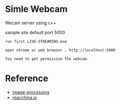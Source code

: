 # Simle Webcam

Wecam server using c++

sample site default port 5000 
```
run first LIVE-STREAMING.exe

open chrome or web browser , http://localhost:5000

You need to get permission the webcam.
```

# Reference

- [image-processing](https://github.com/swank-rats/image-processing)
- [macchina.io](https://github.com/macchina-io/macchina.io)
